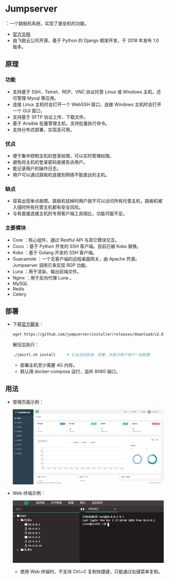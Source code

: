# Jumpserver

：一个跳板机系统，实现了堡垒机的功能。
- [官方文档](https://docs.jumpserver.org/zh/master/)
- 由飞致云公司开源，基于 Python 的 Django 框架开发，于 2018 年发布 1.0 版本。

## 原理

### 功能

- 支持基于 SSH、Telnet、RDP、VNC 协议托管 Linux 或 Windows 主机，还可管理 Mysql 等应用。
- 连接 Linux 主机时会打开一个 WebSSH 窗口，连接 Windows 主机时会打开一个 GUI 窗口，
- 支持基于 SFTP 协议上传、下载文件。
- 基于 Ansible 批量管理主机，支持批量执行命令。
- 支持分布式部署，实现高可用。

### 优点

- 便于集中控制主机的登录权限，可以实时管理权限。
- 避免将主机的登录密码直接告诉用户。
- 能记录用户的操作日志。
- 用户可以通过跳板机连接到网络不能直达的主机。

### 缺点

- 容易出现单点故障。跳板机挂掉时用户就不可以访问所有托管主机，跳板机被入侵时所有托管主机都有安全风险。
- 与有直接连接主机的专用客户端工具相比，功能可能不足。

### 主要模块

- Core ：核心组件，通过 Restful API 与其它模块交互。
- Coco ：基于 Python 开发的 SSH 客户端。目前已被 Koko 替换。
- Koko ：基于 Golang 开发的 SSH 客户端。
- Guacamole ：一个无客户端的远程桌面网关，由 Apache 开源。Jumpserver 调用它来实现 RDP 功能。
- Luna ：用于渲染、输出前端文件。
- Nginx ：用于反向代理 Luna 。
- MySQL
- Redis
- Celery

## 部署

- 下载[官方脚本](https://github.com/jumpserver/installer)：
  ```sh
  wget https://github.com/jumpserver/installer/releases/download/v2.6.0/jumpserver-installer-v2.6.0.tar.gz
  ```
  解压后执行：
  ```sh
  ./jmsctl.sh install     # 它会自动安装、部署，并提示用户进行一些配置
  ```
  - 部署主机至少需要 4G 内存。
  - 默认用 docker-compose 运行，监听 8080 端口。

## 用法

- 管理页面示例：

  ![](./Jumpserver01.png)

- Web 终端示例：

  ![](./Jumpserver02.png)

  - 使用 Web 终端时，不支持 Ctrl+C 复制快捷键，只能通过右键菜单复制。

